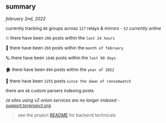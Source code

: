 
## summary
_february 2nd, 2022_

currently tracking `88` groups across `127` relays & mirrors - _`52` currently online_

⏲ there have been `266` posts within the `last 24 hours`

🦈 there have been `269` posts within the `month of february`

🪐 there have been `1646` posts within the `last 90 days`

🏚 there have been `894` posts within the `year of 2022`

🦕 there have been `3255` posts `since the dawn of ransomwatch`

there are `48` custom parsers indexing posts

_`20` sites using v2 onion services are no longer indexed - [support.torproject.org](https://support.torproject.org/onionservices/v2-deprecation/)_

> see the project [README](https://github.com/thetanz/ransomwatch#ransomwatch--) for backend technicals
